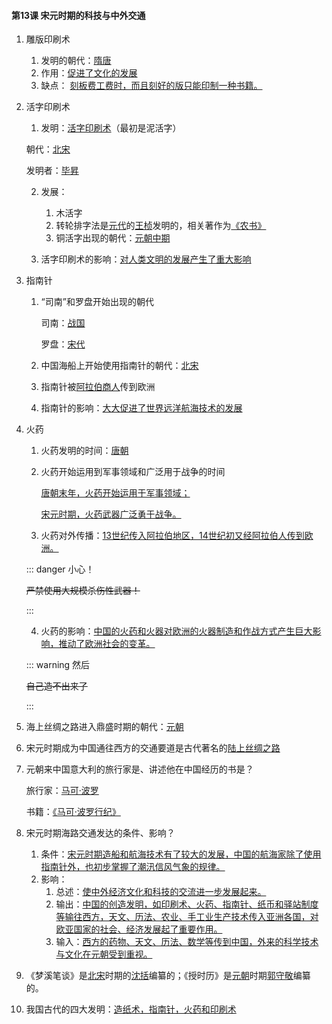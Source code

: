 #### 第13课 宋元时期的科技与中外交通

1. 雕版印刷术

   1. 发明的朝代：<u>隋唐</u>
   2. 作用：<u>促进了文化的发展</u>
   3. 缺点： <u>刻板费工费时，而且刻好的版只能印制一种书籍。</u>

2. 活字印刷术

   1. 发明：<u>活字印刷术</u>（最初是泥活字）

     朝代：<u>北宋</u>

     发明者：<u>毕昇</u>

   2. 发展：

      1. 木活字
      2. 转轮排字法是<u>元代</u>的<u>王桢</u>发明的，相关著作为<u>《农书》</u>
      3. 铜活字出现的朝代：<u>元朝中期</u>

   3. 活字印刷术的影响：<u>对人类文明的发展产生了重大影响</u>

3. 指南针

   1. “司南”和罗盘开始出现的朝代

      司南：<u>战国</u>

      罗盘：<u>宋代</u>

   2. 中国海船上开始使用指南针的朝代：<u>北宋</u>

   3. 指南针被<u>阿拉伯商人</u>传到欧洲

   4. 指南针的影响：<u>大大促进了世界远洋航海技术的发展</u>

4. 火药

   1. 火药发明的时间：<u>唐朝</u>

   2. 火药开始运用到军事领域和广泛用于战争的时间

      <u>唐朝末年，火药开始运用于军事领域；</u>

      <u>宋元时期，火药武器广泛勇于战争。</u>

   3. 火药对外传播：<u>13世纪传入阿拉伯地区，14世纪初又经阿拉伯人传到欧洲。</u>

   ::: danger 小心！

   ~~严禁使用大规模杀伤性武器！~~

   :::

   4. 火药的影响：<u>中国的火药和火器对欧洲的火器制造和作战方式产生巨大影响，推动了欧洲社会的变革。</u>

   ::: warning 然后

   ~~自己造不出来了~~

   :::

5. 海上丝绸之路进入鼎盛时期的朝代：<u>元朝</u>

6. 宋元时期成为中国通往西方的交通要道是古代著名的<u>陆上丝绸之路</u>

7. 元朝来中国意大利的旅行家是、讲述他在中国经历的书是？

   旅行家：<u>马可·波罗</u>

   书籍：<u>《马可·波罗行纪》</u>

8. 宋元时期海路交通发达的条件、影响？

   1. 条件：<u>宋元时期造船和航海技术有了较大的发展，中国的航海家除了使用指南针外，也初步掌握了潮汛信风气象的规律。</u>
   2. 影响：
      1. 总述：<u>使中外经济文化和科技的交流进一步发展起来。</u>
      2. 输出：<u>中国的创造发明，如印刷术、火药、指南针、纸币和驿站制度等输往西方，天文、历法、农业、手工业生产技术传入亚洲各国，对欧亚国家的社会、经济发展起了重要作用。</u>
      3. 输入：<u>西方的药物、天文、历法、数学等传到中国，外来的科学技术与文化在元朝受到重视。</u>

9. 《梦溪笔谈》是<u>北宋</u>时期的<u>沈括</u>编纂的；《授时历》是<u>元朝</u>时期<u>郭守敬</u>编纂的。

10. 我国古代的四大发明：<u>造纸术，指南针，火药和印刷术</u>